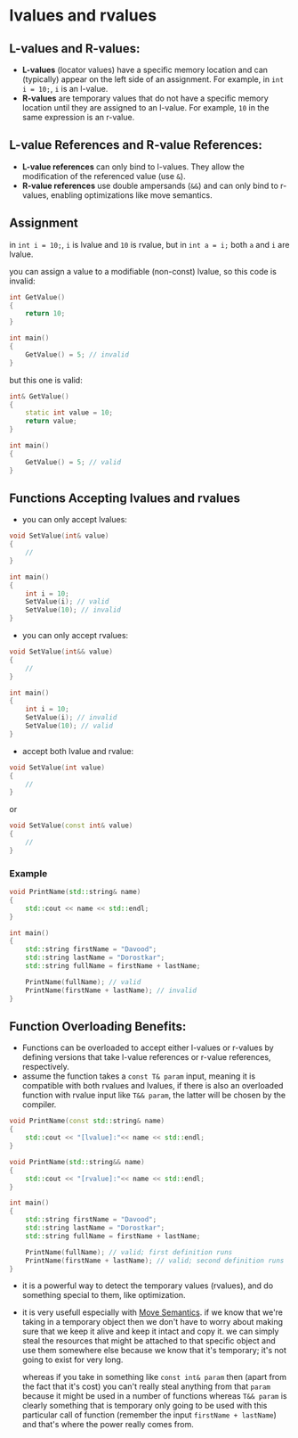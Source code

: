 # lvalues and rvalues

## L-values and R-values:
- **L-values** (locator values) have a specific memory location and can (typically) appear on the left side of an assignment. For example, in `int i = 10;`, `i` is an l-value.
- **R-values** are temporary values that do not have a specific memory location until they are assigned to an l-value. For example, `10` in the same expression is an r-value.

## L-value References and R-value References:
- **L-value references** can only bind to l-values. They allow the modification of the referenced value (use `&`).
- **R-value references** use double ampersands (`&&`) and can only bind to r-values, enabling optimizations like move semantics.

## Assignment
in `int i = 10;`, `i` is lvalue and `10` is rvalue, but in `int a = i;` both `a` and `i` are lvalue.

you can assign a value to a modifiable (non-const) lvalue, so this code is invalid:
```cpp
int GetValue()
{
    return 10;
}

int main()
{
    GetValue() = 5; // invalid
}
```
but this one is valid:
```cpp
int& GetValue()
{
    static int value = 10;
    return value;
}

int main()
{
    GetValue() = 5; // valid
}
```
## Functions Accepting lvalues and rvalues
- you can only accept lvalues:
```cpp
void SetValue(int& value)
{
    //
}

int main()
{
    int i = 10;
    SetValue(i); // valid
    SetValue(10); // invalid
}
```
- you can only accept rvalues:
```cpp
void SetValue(int&& value)
{
    //
}

int main()
{
    int i = 10;
    SetValue(i); // invalid
    SetValue(10); // valid
}
```
- accept both lvalue and rvalue:
```cpp
void SetValue(int value)
{
    //
}
```
or 
```cpp
void SetValue(const int& value)
{
    //
}
```
### Example
```cpp
void PrintName(std::string& name)
{
    std::cout << name << std::endl;
}

int main()
{
    std::string firstName = "Davood";
    std::string lastName = "Dorostkar";
    std::string fullName = firstName + lastName;

    PrintName(fullName); // valid
    PrintName(firstName + lastName); // invalid
}
```

## Function Overloading Benefits:
- Functions can be overloaded to accept either l-values or r-values by defining versions that take l-value references or r-value references, respectively.
- assume the function takes a `const T& param` input, meaning it is compatible with both rvalues and lvalues, if there is also an overloaded function with rvalue input like `T&& param`, the latter will be chosen by the compiler.

```cpp
void PrintName(const std::string& name)
{
    std::cout << "[lvalue]:"<< name << std::endl;
}

void PrintName(std::string&& name)
{
    std::cout << "[rvalue]:"<< name << std::endl;
}

int main()
{
    std::string firstName = "Davood";
    std::string lastName = "Dorostkar";
    std::string fullName = firstName + lastName;

    PrintName(fullName); // valid; first definition runs
    PrintName(firstName + lastName); // valid; second definition runs
}
```
- it is a powerful way to detect the temporary values (rvalues), and do something special to them, like optimization.
- it is very usefull especially with [Move Semantics](/Tutorial/Modern/move.md). if we know that we're taking in a temporary object then we don't have to worry about making sure that we keep it alive and keep it intact and copy it. we can simply steal the resources that might be attached to that specific object and use them somewhere else because we know that it's temporary; it's not going to exist for very long. 
  
  whereas if you take in something like `const int& param` then (apart from the fact that it's cost) you can't really steal anything from that `param` because it might be used in a number of functions whereas `T&& param` is clearly something that is temporary only going to be used with this particular call of function (remember the input `firstName + lastName`) and that's where the power really comes from.